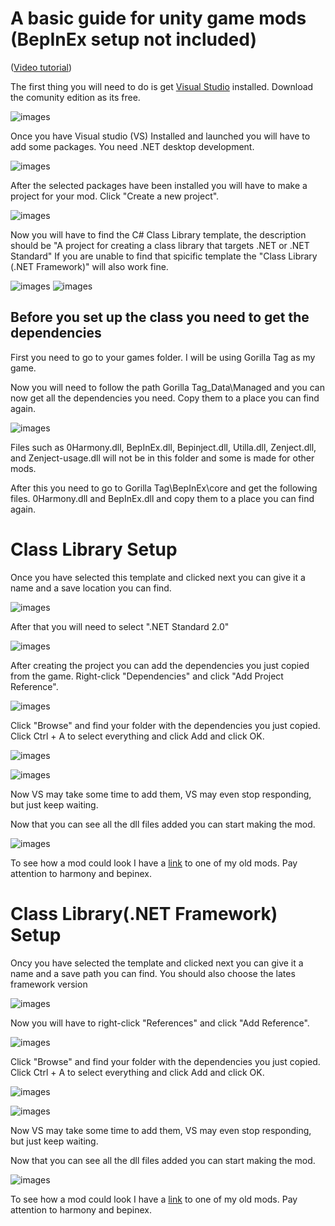 # A basic guide for unity game mods (BepInEx setup not included)

([Video tutorial](https://youtu.be/QrtVIg4NkDA))

The first thing you will need to do is get [Visual Studio](https://visualstudio.microsoft.com) installed. Download the comunity edition as its free.

![images](Images/guide1.png)

Once you have Visual studio (VS) Installed and launched you will have to add some packages. You need .NET desktop development.

![images](Images/guide2.png)

After the selected packages have been installed you will have to make a project for your mod. Click "Create a new project".

![images](Images/guide3.png)

Now you will have to find the C# Class Library template, the description should be "A project for creating a class library that targets .NET or .NET Standard"
If you are unable to find that spicific template the "Class Library (.NET Framework)" will also work fine.

![images](Images/guide4A.png)
![images](Images/guide4B.png)

## Before you set up the class you need to get the dependencies

First you need to go to your games folder. I will be using Gorilla Tag as my game.

Now you will need to follow the path Gorilla Tag_Data\Managed and you can now get all the dependencies you need. Copy them to a place you can find again.

![images](Images/filesAS.png)

Files such as 0Harmony.dll, BepInEx.dll, Bepinject.dll, Utilla.dll, Zenject.dll, and Zenject-usage.dll will not be in this folder and some is made for other mods.

After this you need to go to Gorilla Tag\BepInEx\core and get the following files. 0Harmony.dll and BepInEx.dll and copy them to a place you can find again.

# Class Library Setup

Once you have selected this template and clicked next you can give it a name and a save location you can find.

![images](Images/guide5A.png)

After that you will need to select ".NET Standard 2.0"

![images](Images/guide6A.png)

After creating the project you can add the dependencies you just copied from the game.
Right-click "Dependencies" and click "Add Project Reference".

![images](Images/guide7A.png)

Click "Browse" and find your folder with the dependencies you just copied. Click Ctrl + A to select everything and click Add and click OK.

![images](Images/guide8A.png)

![images](Images/guide9A.png)

Now VS may take some time to add them, VS may even stop responding, but just keep waiting.

Now that you can see all the dll files added you can start making the mod.

![images](Images/guide10A.png)

To see how a mod could look I have a [link](https://github.com/jona939s/Trail-monkey/blob/main/Class1.cs) to one of my old mods. Pay attention to harmony and bepinex.

# Class Library(.NET Framework) Setup

Oncy you have selected the template and clicked next you can give it a name and a save path you can find. You should also choose the lates framework version

![images](Images/guide5B.png)

Now you will have to right-click "References" and click "Add Reference".

![images](Images/guide6B.png)

Click "Browse" and find your folder with the dependencies you just copied. Click Ctrl + A to select everything and click Add and click OK.

![images](Images/guide8A.png)

![images](Images/guide9A.png)

Now VS may take some time to add them, VS may even stop responding, but just keep waiting.

Now that you can see all the dll files added you can start making the mod.

![images](Images/guide10A.png)

To see how a mod could look I have a [link](https://github.com/jona939s/Trail-monkey/blob/main/Class1.cs) to one of my old mods. Pay attention to harmony and bepinex.
